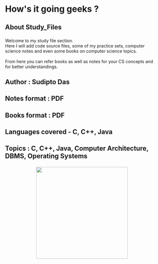 <h1 align="left">How's it going geeks ?</h1>

###

<h2 align="left">About Study_Files</h2>

###

<p align="left">Welcome to my study file section.<br>Here I will add code source files, some of my practice sets, computer science notes and even some books on computer science topics.<br><br>From here you can refer books as well as notes for your CS concepts and for better understandings.</p>

###

<h2 align="left">Author : Sudipto Das</h2>

###

<h2 align="left">Notes format : PDF</h2>

###

<h2 align="left">Books format : PDF</h2>

###

<h2 align="left">Languages covered - C, C++, Java</h2>

###

<h2 align="left">Topics : C, C++, Java, Computer Architecture, DBMS, Operating Systems</h2>

###

<div align="center">
  <img height="300" src="https://i.pinimg.com/originals/70/5f/56/705f56eb6882bf952caf02f9304510d5.gif"  />
</div>

###
